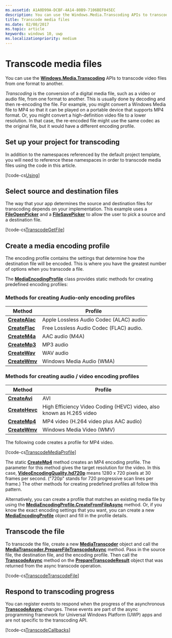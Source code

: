 ```yaml
---
ms.assetid: A1A0D99A-DCBF-4A14-80B9-7106BEF045EC
description: You can use the Windows.Media.Transcoding APIs to transcode video files from one format to another.
title: Transcode media files
ms.date: 02/08/2017
ms.topic: article
keywords: windows 10, uwp
ms.localizationpriority: medium
---
```

# Transcode media files



You can use the [**Windows.Media.Transcoding**](https://docs.microsoft.com/uwp/api/Windows.Media.Transcoding) APIs to transcode video files from one format to another.

*Transcoding* is the conversion of a digital media file, such as a video or audio file, from one format to another. This is usually done by decoding and then re-encoding the file. For example, you might convert a Windows Media file to MP4 so that it can be played on a portable device that supports MP4 format. Or, you might convert a high-definition video file to a lower resolution. In that case, the re-encoded file might use the same codec as the original file, but it would have a different encoding profile.

## Set up your project for transcoding

In addition to the namespaces referenced by the default project template, you will need to reference these namespaces in order to transcode media files using the code in this article.

[!code-cs[Using](./code/TranscodeWin10/cs/MainPage.xaml.cs#SnippetUsing)]

## Select source and destination files

The way that your app determines the source and destination files for transcoding depends on your implementation. This example uses a [**FileOpenPicker**](https://docs.microsoft.com/uwp/api/Windows.Storage.Pickers.FileOpenPicker) and a [**FileSavePicker**](https://docs.microsoft.com/uwp/api/Windows.Storage.Pickers.FileSavePicker) to allow the user to pick a source and a destination file.

[!code-cs[TranscodeGetFile](./code/TranscodeWin10/cs/MainPage.xaml.cs#SnippetTranscodeGetFile)]

## Create a media encoding profile

The encoding profile contains the settings that determine how the destination file will be encoded. This is where you have the greatest number of options when you transcode a file.

The [**MediaEncodingProfile**](https://docs.microsoft.com/uwp/api/Windows.Media.MediaProperties.MediaEncodingProfile) class provides static methods for creating predefined encoding profiles:

### Methods for creating Audio-only encoding profiles

Method  |Profile  |
---------|---------|
[**CreateAlac**](https://docs.microsoft.com/uwp/api/windows.media.mediaproperties.mediaencodingprofile.createalac)     |Apple Lossless Audio Codec (ALAC) audio         |
[**CreateFlac**](https://docs.microsoft.com/uwp/api/windows.media.mediaproperties.mediaencodingprofile.createflac)     |Free Lossless Audio Codec (FLAC) audio.         |
[**CreateM4a**](https://docs.microsoft.com/uwp/api/windows.media.mediaproperties.mediaencodingprofile.createm4a)     |AAC audio (M4A)         |
[**CreateMp3**](https://docs.microsoft.com/uwp/api/windows.media.mediaproperties.mediaencodingprofile.createmp3)     |MP3 audio         |
[**CreateWav**](https://docs.microsoft.com/uwp/api/windows.media.mediaproperties.mediaencodingprofile.createwav)     |WAV audio         |
[**CreateWmv**](https://docs.microsoft.com/uwp/api/windows.media.mediaproperties.mediaencodingprofile.createwmv)     |Windows Media Audio (WMA)         |

### Methods for creating audio / video encoding profiles

Method  |Profile  |
---------|---------|
[**CreateAvi**](https://docs.microsoft.com/uwp/api/windows.media.mediaproperties.mediaencodingprofile.createavi) |AVI |
[**CreateHevc**](https://docs.microsoft.com/uwp/api/windows.media.mediaproperties.mediaencodingprofile.createhevc) |High Efficiency Video Coding (HEVC) video, also known as H.265 video |
[**CreateMp4**](https://docs.microsoft.com/uwp/api/windows.media.mediaproperties.mediaencodingprofile.createmp4) |MP4 video (H.264 video plus AAC audio) |
[**CreateWmv**](https://docs.microsoft.com/uwp/api/windows.media.mediaproperties.mediaencodingprofile.createwmv) |Windows Media Video (WMV) |


The following code creates a profile for MP4 video.

[!code-cs[TranscodeMediaProfile](./code/TranscodeWin10/cs/MainPage.xaml.cs#SnippetTranscodeMediaProfile)]

The static [**CreateMp4**](https://docs.microsoft.com/uwp/api/windows.media.mediaproperties.mediaencodingprofile.createmp4) method creates an MP4 encoding profile. The parameter for this method gives the target resolution for the video. In this case, [**VideoEncodingQuality.hd720p**](https://docs.microsoft.com/uwp/api/Windows.Media.MediaProperties.VideoEncodingQuality) means 1280 x 720 pixels at 30 frames per second. ("720p" stands for 720 progressive scan lines per frame.) The other methods for creating predefined profiles all follow this pattern.

Alternatively, you can create a profile that matches an existing media file by using the [**MediaEncodingProfile.CreateFromFileAsync**](https://docs.microsoft.com/uwp/api/windows.media.mediaproperties.mediaencodingprofile.createfromfileasync) method. Or, if you know the exact encoding settings that you want, you can create a new [**MediaEncodingProfile**](https://docs.microsoft.com/uwp/api/Windows.Media.MediaProperties.MediaEncodingProfile) object and fill in the profile details.

## Transcode the file

To transcode the file, create a new [**MediaTranscoder**](https://docs.microsoft.com/uwp/api/Windows.Media.Transcoding.MediaTranscoder) object and call the [**MediaTranscoder.PrepareFileTranscodeAsync**](https://docs.microsoft.com/uwp/api/windows.media.transcoding.mediatranscoder.preparefiletranscodeasync) method. Pass in the source file, the destination file, and the encoding profile. Then call the [**TranscodeAsync**](https://docs.microsoft.com/uwp/api/windows.media.transcoding.preparetranscoderesult.transcodeasync) method on the [**PrepareTranscodeResult**](https://docs.microsoft.com/uwp/api/Windows.Media.Transcoding.PrepareTranscodeResult) object that was returned from the async transcode operation.

[!code-cs[TranscodeTranscodeFile](./code/TranscodeWin10/cs/MainPage.xaml.cs#SnippetTranscodeTranscodeFile)]

## Respond to transcoding progress

You can register events to respond when the progress of the asynchronous [**TranscodeAsync**](https://docs.microsoft.com/uwp/api/windows.media.transcoding.preparetranscoderesult.transcodeasync) changes. These events are part of the async programming framework for Universal Windows Platform (UWP) apps and are not specific to the transcoding API.

[!code-cs[TranscodeCallbacks](./code/TranscodeWin10/cs/MainPage.xaml.cs#SnippetTranscodeCallbacks)]


